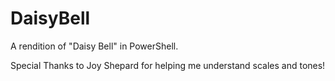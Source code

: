 # DaisyBell
A  rendition of "Daisy Bell" in PowerShell.

Special Thanks to Joy Shepard for helping me understand scales and tones!
